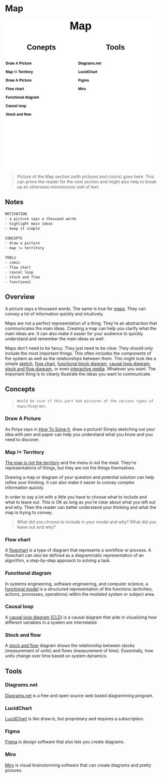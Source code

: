 # Map

![](img/cag-map-0.0.3-map.png)

> Picture of the Map section (with pictures and colors) goes here. This can prime the reader for the next section and might also help to break up an otherwise monotonous wall of text.

## Notes

```
MOTIVATION
- a picture says a thousand words
- highlight main ideas
- keep it simple

CONCEPTS
- draw a picture
- map != territory

TOOLS
- comic
- flow chart
- causal loop
- stock and flow
- functional
```

## Overview

A picture says a thousand words. The same is true for [maps](https://en.wikipedia.org/wiki/Map). They can convey a lot of information quickly and intuitively.

Maps are not a perfect representation of a thing. They're an abstraction that communicates the main ideas. Creating a map can help you clarify what the main ideas are. It can also make it easier for your audience to quickly understand and remember the main ideas as well.

Maps don't need to be fancy. They just need to be clear. They should only include the most important things. This often includes the components of the system as well as the relationships between them. This might look like a simple [sketch](https://en.wikipedia.org/wiki/Sketch_(drawing)), [flow chart](https://en.wikipedia.org/wiki/Flowchart), [functional block diagram](https://en.wikipedia.org/wiki/Functional_block_diagram), [causal loop diagram](https://en.wikipedia.org/wiki/Causal_loop_diagram), [stock and flow diagram](https://en.wikipedia.org/wiki/Stock_and_flow), or even [interactive media](https://distill.pub/2020/communicating-with-interactive-articles/). Whatever you want. The important thing is to clearly illustrate the ideas you want to communicate.

## Concepts

> `Would be nice if this part had pictures of the various types of maps/diagrams.`

### Draw A Picture

As Polya says in [How To Solve It](https://en.wikipedia.org/wiki/How_to_Solve_It), draw a picture! Simply sketching out your idea with pen and paper can help you understand what you know and you need to discover.

### Map != Territory

[The map is not the territory](https://en.wikipedia.org/wiki/Map%E2%80%93territory_relation) and the menu is not the meal. They're representations of things, but they are not the things themselves.

Drawing a map or diagram of your question and potential solution can help refine your thinking. It can also make it easier to convey complex information quickly.

In order to say a lot with a little you have to choose what to include and what to leave out. This is OK as long as you're clear about what you left out and why. Then the reader can better understand your thinking and what the map is trying to convey.

> What did you choose to include in your model and why?
> What did you leave out and why?

### Flow chart

A [flowchart](https://en.wikipedia.org/wiki/Flowchart) is a type of diagram that represents a workflow or process. A flowchart can also be defined as a diagrammatic representation of an algorithm, a step-by-step approach to solving a task. 

### Functional diagram

In systems engineering, software engineering, and computer science, a [functional model](https://en.wikipedia.org/wiki/Function_model) is a structured representation of the functions (activities, actions, processes, operations) within the modeled system or subject area.

### Causal loop

A [causal loop diagram (CLD)](https://en.wikipedia.org/wiki/Causal_loop_diagram) is a causal diagram that aids in visualizing how different variables in a system are interrelated.

### Stock and flow

A [stock and flow](https://en.wikipedia.org/wiki/Stock_and_flow) diagram shows the relationship between stocks (measurement of units) and flows (measurement of time). Essentially, how units change over time based on system dynamics.

## Tools

### Diagrams.net

[Diagrams.net](https://app.diagrams.net/) is a free and open source web based diagramming program.

### LucidChart

[LucidChart](https://www.lucidchart.com/) is like draw.io, but proprietary and requires a subscription.

### Figma

[Figma](https://www.figma.com/) is design software that also lets you create diagrams.

### Miro

[Miro](https://miro.com/) is visual brainstorming software that can create diagrams and pretty pictures.

